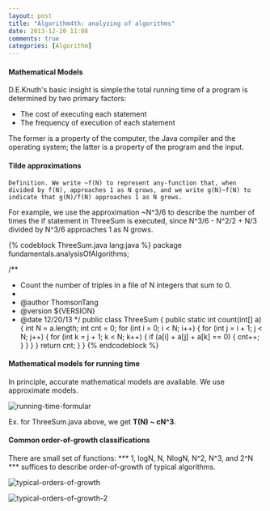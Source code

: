 ```yaml
---
layout: post
title: "Algorithm4th: analyzing of algorithms"
date: 2013-12-20 11:08
comments: true
categories: [Algorithm]
---
```


#### Mathematical Models
D.E.Knuth's basic insight is simple:the total running time of a program is determined by two primary factors:

* The cost of executing each statement 
* The frequency of execution of each statement  

The former is a property of the computer, the Java compiler and the operating system; the latter is a property of the program and the input.
#### Tilde approximations 

	Definition. We write ~f(N) to represent any-function that, when divided by f(N), approaches 1 as N grows, and we write g(N)~f(N) to indicate that g(N)/f(N) approaches 1 as N grows.
	
For example, we use the approximation ~N^3/6 to describe the number of times the if statement in ThreeSum is executed, since N^3/6 - N^2/2 + N/3 divided by N^3/6 approaches 1 as N grows.

{% codeblock ThreeSum.java lang:java %}
package fundamentals.analysisOfAlgorithms;

/**
 * Count the number of triples in a file of N integers that sum to 0.
 *
 * @author ThomsonTang
 * @version ${VERSION}
 * @date 12/20/13
 */
public class ThreeSum {
    public static int count(int[] a) {
        int N = a.length;
        int cnt = 0;
        for (int i = 0; i < N; i++) {
            for (int j = i + 1; j < N; j++) {
                for (int k = j + 1; k < N; k++) {
                    if (a[i] + a[j] + a[k] == 0) {
                        cnt++;
                    }
                }
            }
        }
        return cnt;
    }
} 
{% endcodeblock %}

#### Mathematical models for running time
In principle, accurate mathematical models are available. We use approximate models.

![running-time-formular]

Ex. for ThreeSum.java above, we get **T(N) ~ cN^3**.

#### Common order-of-growth classifications
There are small set of functions:
*** 1, logN, N, NlogN, N^2, N^3, and 2^N ***
suffices to describe order-of-growth of typical algorithms.

![typical-orders-of-growth]

![typical-orders-of-growth-2]


[running-time-formular]: /images/blog/algorithm/running-time-formular.png
[typical-orders-of-growth]: /images/blog/algorithm/typical-orders-of-growth.png
[typical-orders-of-growth-2]: /images/blog/algorithm/typical-orders-of-growth-2.png
